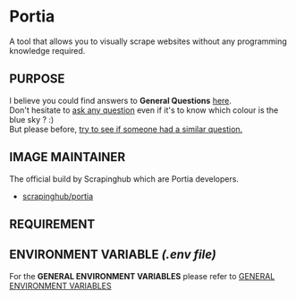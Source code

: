 # Portia
A tool that allows you to visually scrape websites without any programming knowledge required.

## PURPOSE
I believe you could find answers to **General Questions** <a href="../../master/README.md" title="" target="_blank">here</a>.  
Don't hesitate to <a href="https://github.com/jodumont/docker/issues/new" title="Ask a question by submitting an issue on github." target="_blank">ask any question</a> even if it's to know which colour is the blue sky ? :)  
But please before, <a href="https://github.com/jodumont/docker/issues?utf8=%E2%9C%93&q=is%3Aissue" title="Please look for a similar question through all the issues before opening a new one." target="_blank">try to see if someone had a similar question.</a>

## IMAGE MAINTAINER
The official build by Scrapinghub which are Portia developers.  
- <a href="https://hub.docker.com/r/scrapinghub/portia/" title="Portia is a tool that allows you to visually scrape websites without any programming knowledge required." target="_blank">scrapinghub/portia</a>

## REQUIREMENT

## ENVIRONMENT VARIABLE *(.env file)*  
For the **GENERAL ENVIRONMENT VARIABLES** please refer to <a href="../ENV.md" title="GENERAL ENVIRONMENT VARIABLES" target="">GENERAL ENVIRONMENT VARIABLES</a> 
